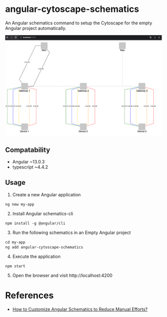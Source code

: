 # angular-cytoscape-schematics
An Angular schematics command to setup the Cytoscape for the empty Angular project automatically.

![demo](https://raw.githubusercontent.com/JenHsuan/angular-cytoscape-schematics/master/demo/screen-shot.png?token=GHSAT0AAAAAACHIZXE3NAIJ4TITJV7IH64AZIAOLUA)

## Compatability
* Angular ~13.0.3
* typescript ~4.4.2

## Usage
1. Create a new Angular application
```
ng new my-app
```

2. Install Angular schematics-cli
```
npm install -g @angular/cli
```

3. Run the following schematics in an Empty Angular project
```
cd my-app
ng add angular-cytoscape-schematics
```

4. Execute the application
```
npm start
```

5. Open the browser and visit http://localhost:4200

# References
* [How to Customize Angular Schematics to Reduce Manual Efforts?](https://medium.com/a-layman/how-to-customize-angular-schematics-to-reduce-manual-efforts-40bcca1eb61d)